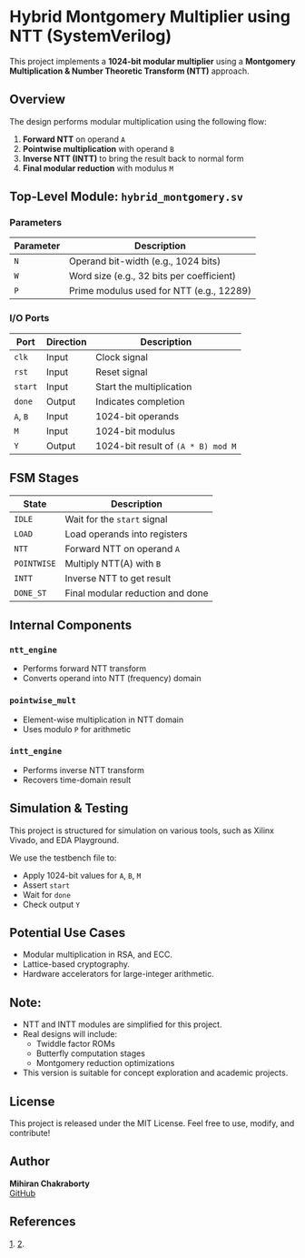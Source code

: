 # Hybrid Montgomery Multiplier using NTT (SystemVerilog)

This project implements a **1024-bit modular multiplier** using a **Montgomery Multiplication & Number Theoretic Transform (NTT)** approach.


## Overview

The design performs modular multiplication using the following flow:

1. **Forward NTT** on operand `A`
2. **Pointwise multiplication** with operand `B`
3. **Inverse NTT (INTT)** to bring the result back to normal form
4. **Final modular reduction** with modulus `M`


## Top-Level Module: `hybrid_montgomery.sv`

### Parameters
| Parameter | Description |
|----------|-------------|
| `N`      | Operand bit-width (e.g., 1024 bits) |
| `W`      | Word size (e.g., 32 bits per coefficient) |
| `P`      | Prime modulus used for NTT (e.g., 12289) |

### I/O Ports
| Port    | Direction | Description |
|---------|-----------|-------------|
| `clk`   | Input     | Clock signal |
| `rst`   | Input     | Reset signal |
| `start` | Input     | Start the multiplication |
| `done`  | Output    | Indicates completion |
| `A`, `B`| Input     | 1024-bit operands |
| `M`     | Input     | 1024-bit modulus |
| `Y`     | Output    | 1024-bit result of `(A * B) mod M` |


## FSM Stages

| State      | Description                          |
|------------|--------------------------------------|
| `IDLE`     | Wait for the `start` signal          |
| `LOAD`     | Load operands into registers         |
| `NTT`      | Forward NTT on operand `A`           |
| `POINTWISE`| Multiply NTT(A) with `B`             |
| `INTT`     | Inverse NTT to get result            |
| `DONE_ST`  | Final modular reduction and done     |


## Internal Components

### `ntt_engine`
- Performs forward NTT transform
- Converts operand into NTT (frequency) domain

### `pointwise_mult`
- Element-wise multiplication in NTT domain
- Uses modulo `P` for arithmetic

### `intt_engine`
- Performs inverse NTT transform
- Recovers time-domain result


## Simulation & Testing

This project is structured for simulation on various tools, such as Xilinx Vivado, and EDA Playground.

We use the testbench file to:
- Apply 1024-bit values for `A`, `B`, `M`
- Assert `start`
- Wait for `done`
- Check output `Y`

## Potential Use Cases

- Modular multiplication in RSA, and ECC.
- Lattice-based cryptography.
- Hardware accelerators for large-integer arithmetic.


## Note:
- NTT and INTT modules are simplified for this project.
- Real designs will include:
  - Twiddle factor ROMs
  - Butterfly computation stages
  - Montgomery reduction optimizations
- This version is suitable for concept exploration and academic projects.


## License

This project is released under the MIT License. Feel free to use, modify, and contribute!


## Author

**Mihiran Chakraborty**  
[GitHub](https://github.com/MihiranC291)


## References
[1](https://ieeexplore.ieee.org/document/6296657).
[2](https://ieeexplore.ieee.org/document/7070700).
